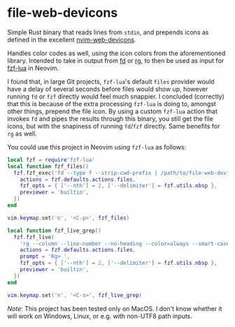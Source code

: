 # file-web-devicons

Simple Rust binary that reads lines from `stdin`, and prepends icons as defined
in the excellent
[nvim-web-devicons](https://github.com/nvim-tree/nvim-web-devicons).

Handles color codes as well, using the icon colors from the aforementioned
library. Intended to take in output from [fd](https://github.com/sharkdp/fd) or
[rg](https://github.com/BurntSushi/ripgrep), to
then be used as input for [fzf-lua](https://github.com/ibhagwan/fzf-lua) in
Neovim.

I found that, in large Git projects, `fzf-lua`'s default `files` provider would
have a delay of several seconds before files would show up, however running `fd`
or `fzf` directly would feel much snappier. I concluded (correctly) that this is
because of the extra processing `fzf-lua` is doing to, amongst other things,
prepend the file icon. By using a custom `fzf-lua` action that invokes `fd` and
pipes the results through this binary, you still get the file icons, but with
the snapiness of running `fd`/`fzf` directly. Same benefits for `rg` as well.

You could use this project in Neovim using `fzf-lua` as follows:

```lua
local fzf = require'fzf-lua'
local function fzf_files()
  fzf.fzf_exec('fd --type f --strip-cwd-prefix | /path/to/file-web-devicon', {
    actions = fzf.defaults.actions.files,
    fzf_opts = { ['--nth'] = 2, ['--delimiter'] = fzf.utils.nbsp },
    previewer = 'builtin',
  })
end

vim.keymap.set('n', '<C-p>', fzf_files)

local function fzf_live_grep()
  fzf.fzf_live(
    'rg --column --line-number --no-heading --color=always --smart-case -- <query> | /path/to/file-web-devicon', {
    actions = fzf.defaults.actions.files,
    prompt = 'Rg> ',
    fzf_opts = { ['--nth'] = 2, ['--delimiter'] = fzf.utils.nbsp },
    previewer = 'builtin',
  })
end

vim.keymap.set('n', '<C-s>', fzf_live_grep)
```

_Note_: This project has been tested only on MacOS. I don't know whether it will
work on Windows, Linux, or e.g. with non-UTF8 path inputs.
